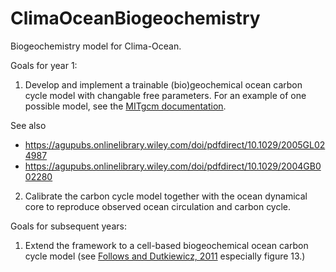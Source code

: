 # ClimaOceanBiogeochemistry

Biogeochemistry model for Clima-Ocean.

Goals for year 1:

1. Develop and implement a trainable (bio)geochemical ocean carbon cycle model with changable free parameters.
    For an example of one possible model, see the
    [MITgcm documentation](https://mitgcm.readthedocs.io/en/latest/examples/global_oce_biogeo/global_oce_biogeo.html#sub-global-oce-biogeo).

See also

* https://agupubs.onlinelibrary.wiley.com/doi/pdfdirect/10.1029/2005GL024987
* https://agupubs.onlinelibrary.wiley.com/doi/pdfdirect/10.1029/2004GB002280

2. Calibrate the carbon cycle model together with the ocean dynamical core to reproduce observed ocean circulation and carbon cycle.

Goals for subsequent years:

1. Extend the framework to a cell-based biogeochemical ocean carbon cycle model
    (see [Follows and Dutkiewicz, 2011](https://hahana.soest.hawaii.edu/cmoreserver/summercourse/2014/documents/Cullen_05-31/Follows_and_Dutkiewicz_2011_annurev-marine-120709-142848-1.pdf)
    especially figure 13.)
